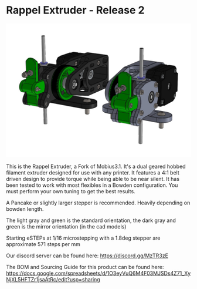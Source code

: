 # Rappel Extruder - Release 2

![Image of Rappel Extruder](https://github.com/Annex-Engineering/Rappel-Extruder/blob/master/Release2/Renders/Rappel_R2.JPG?raw=true)

This is the Rappel Extruder, a Fork of Mobius3.1. It's a dual geared hobbed filament extruder designed for use with any printer. It features a 4:1 belt driven design to provide torque while being able to be near silent.  It has been tested to work with most flexibles in a Bowden configuration. You must perform your own tuning to get the best results.

A Pancake or slightly larger stepper is recommended. Heavily depending on bowden length.

The light gray and green is the standard orientation, the dark gray and green is the mirror orientation (in the cad models)

Starting eSTEPs at 1/16 microstepping with a 1.8deg stepper are approximate 571 steps per mm

Our discord server can be found here: https://discord.gg/MzTR3zE

The BOM and Sourcing Guide for this product can be found here: https://docs.google.com/spreadsheets/d/1O3eyVuQ6M4F03MJSDs4Z71_XyNjXL5HFTZr1jsaAtRc/edit?usp=sharing

